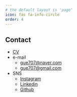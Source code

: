 ```yaml
---
# the default layout is 'page'
icon: fas fa-info-circle
order: 4
---
```


## Contact
* [CV](/assets/CV_Gyutak_Hahn.pdf)
* e-mail
  * gue707@naver.com
  * gue707@gmail.com
* SNS
  * [Instagram](https://www.instagram.com/1mtxxk/)
  * [Linkedin](https://www.linkedin.com/in/gyutakhahn/)
  * [Github](https://github.com/HahnGyuTak)
  